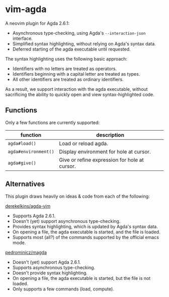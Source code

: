 # vim-agda

A neovim plugin for Agda 2.6.1:

- Asynchronous type-checking, using Agda's `--interaction-json` interface.
- Simplified syntax highlighting, without relying on Agda's syntax data.
- Deferred starting of the agda executable until requested.

The syntax highlighting uses the following basic approach:

- Identifiers with no letters are treated as operators.
- Identifiers beginning with a capital letter are treated as types.
- All other identifiers are treated as ordinary identifiers.

As a result, we support interaction with the agda executable, without
sacrificing the ability to quickly open and view syntax-highlighted code.

## Functions

Only a few functions are currently supported:

| function | description |
| --- | --- |
| `agda#load()` | Load or reload agda. |
| `agda#environment()` | Display environment for hole at cursor. |
| `agda#give()` | Give or refine expression for hole at cursor. |

## Alternatives

This plugin draws heavily on ideas & code from each of the following:

[derekelkins/agda-vim](https://github.com/derekelkins/agda-vim)

- Supports Agda 2.6.1.
- Doesn't (yet) support asynchronous type-checking.
- Provides syntax highlighting, which is updated by Agda's syntax data.
- On opening a file, the agda executable is started, and the file is loaded.
- Supports most (all?) of the commands supported by the official emacs mode.

[pedrominicz/magda](https://github.com/pedrominicz/magda)

- Doesn't (yet) support Agda 2.6.1.
- Supports asynchronous type-checking.
- Doesn't provide syntax highlighting.
- On opening a file, the agda executable is started, but the file is not loaded.
- Only supports a few commands (load, compute).

